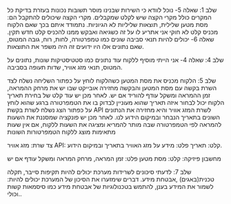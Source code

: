 שלב 1: 
שאלה 5- נוכל לוודא כי השירות שבנינו מוסר תשובות נכונות בעזרת בדיקת כל המקרים כולל מקרי הקצה שיש לקלט שמקבלים. מקרי הקצה שיכולים להתקבל הם: מסת מטען שלילית, תוצאות שליליות לא הגיוניות. נתמודד איתם בכך שאם הלקוח מכניס קלט לא חוקי אני אתריע לו על זה כשגיאה ואבקש ממנו להכניס קלט חדש תקין. 
שאלה 6- יכולים להיות תנאי סביבה שונים כמו טמפרטורה, לחות, רוח, גובה המטוס, שאם נתונים אלו היו ידועים זה היה משפר את התוצאות.

שלב 4: 
שאלה 4- אני הייתי מוסיף ללקוח עוד נתונים כמו סטטיסטיקות שונות, נתונים על המטוס, תנאי מזג אוויר, שדות תעופה בסביבה. 

שלב 5: 
הלקוח מכניס את מסת המטען 
כשהלקוח לוחץ על כפתור השליחה נשלח לצד השרת בקשה עם מסת המטען והבקשה מחזירה אובייקט שבו יש את מרחק ההמראה, זמן ההמראה ומשקל עודף להוריד אם יש.
לאחר מכן יש עוד קלט של בחירת תאריך הלקוח יכול לבחור איזה תאריך שהוא מעוניין לבדוק בו את הטמפרטורה
ברגע שהוא לוחץ על כפתור הצג נשלח לשרת בקשת API לשרת המזג אוויר והיא מחזירה את הנתונים השונים בתאריך הנבחר ובמיקום הידוע לנו.
לאחר מכן יש פונקציה שמסננת את השעות להמראה לפי הטמפרטורה שבה מותר להמריא ומציגה את השעות ללקוח, אם אין שעות מתאימות מוצג ללקוח הטמפרטורות השונות

צד שרת:
מזג אוויר API:
קלט: תאריך
פלט: מידע על מזג האוויר בתאריך ובמיקום הידוע.

מחשבון פיזיקה: 
קלט: מסת מטען
פלט: זמן המראה, מרחק המראה ומשקל עודף אם יש


שלב 7:
לדעתי סיכונים לשרידות מערכת יכולים להיות תקיפות סייבר, תקלה טכנית(באגים) ,אבטחת מידע.
דברים שימזערו את הסיכון של המערכת יכולים להיות: לשמור את המידע בענן, להתמש בטכנולוגיות של אבטחת מידע כמו סיסמאות קשות וכולי.. 
